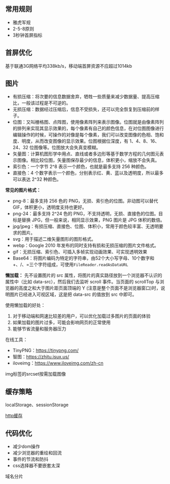 ## 常用规则
- 雅虎军规
- 2-5-8原则
- 3秒钟首屏指标

## 首屏优化
基于联通3G网络平均338kb/s，移动端首屏资源不应超过1014kb

## 图片
- 有损压缩：将次要的信息数据舍弃，牺牲一些质量来减少数据量、提高压缩比，一般该过程是不可逆的。
- 无损压缩：数据经过压缩后，信息不受损失，还可以完全恢复到压缩前的样子。
- 位图：又叫栅格图、点阵图，使用像素阵列来表示图像。位图就是由像素阵列的排列来实现其显示效果的，每个像素有自己的颜色信息，在对位图图像进行编辑操作的时候，可操作的对像是每个像素，我们可以改变图像的色相、饱和度、明度，从而改变图像的显示效果。位图根据位深度，有 1、4、8、16、24、32 位图像等。位图放大会失真变模糊。
- 矢量图：计算机图形学中用点、直线或者多边形等基于数学方程的几何图元表示图像。相比较位图，矢量图保存最少的信息，体积更小，缩放不会失真。
- 索引色：一个字节 2^8 表示一个颜色，也就是最多支持 256 种颜色。
- 直接色：4 个数字表示一个颜色，分别表示红、黄、蓝以及透明度，所以最多可以表达 2^32 种颜色。

**常见的图片格式：**
- png-8：最多支持 256 色的 PNG，无损、索引色的位图。非动图可以替代 GIF，体积更小，透明度支持也更好。
- png-24：最多支持 2^24 色的 PNG，不支持透明，无损、直接色的位图。目标是替换 JPG，但一般来说，相同显示效果，PNG 图片是 JPG 体积的数倍。
- jpg/jpeg：有损压缩、直接色、位图、体积小，常用于颜色较丰富、无透明要求的图片。
- svg：用于描述二维矢量图形的图形格式。
- webp：Google 2010 年发布的同时支持有损和无损压缩的图片文件格式。
- gif：无损压缩、索引色、可插入多帧实现动画效果、可实现透明效果
- Base64：将图片编码为特定的字符串，由52个大小写字母、10个数字和+、/、=三个字符组成，可使用`FileReader.readAsDataURL`

**懒加载：**
先不设置图片的 src 属性，将图片的真实路径放到一个浏览器不认识的属性中（比如 data-src），然后我们去监听 scroll 事件。当页面的 scrollTop 与浏览器的高度之和大于图片距页面顶端的 Y (注意是整个页面不是浏览器窗口)时，说明图片已经进入可视区域，这是把 data-src 的值放到 src 中即可。

使用懒加载的好处：
1. 对于移动端和网速比较差的用户，可以优化加载过多图片的页面的体验
2. 如果加载的图片过多，可能会影响网页的正常使用
3. 能够节省流量和服务器压力

在线工具：
- TinyPNG：https://tinypng.com/
- 智图：https://zhitu.isux.us/
- iloveimg：https://www.iloveimg.com/zh-cn

img标签的srcset按需加载图像

## 缓存策略
localStorage、sessionStorage

[http缓存](../计算机网络/http.md)

## 代码优化
- 减少dom操作
- 减少浏览器的重绘和回流
- 事件的节流和防抖
- css选择器不要嵌套太深

域名分片

